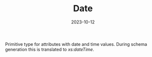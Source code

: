 ﻿---
title: Date
toc: false
type: specs
date: "2023-10-12"
draft: false
specification: VEC
version: 2.1.0
documentType: "Recommendation"
elementType: Class
classes:
  - Date
menu_name: vec-2.1.0
---
<p> Primitive type for attributes with date and time values. During schema generation this is translated to <i>xs:dateTime</i>.      </p>